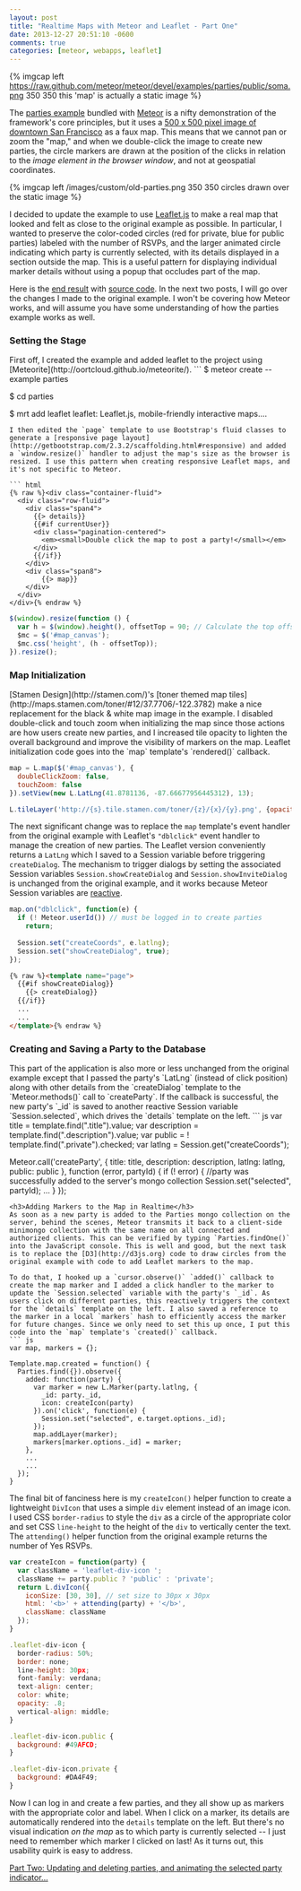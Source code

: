 ```yaml
---
layout: post
title: "Realtime Maps with Meteor and Leaflet - Part One"
date: 2013-12-27 20:51:10 -0600
comments: true
categories: [meteor, webapps, leaflet]
---
```

{% imgcap left https://raw.github.com/meteor/meteor/devel/examples/parties/public/soma.png 350 350 this 'map' is actually a static image %} 

The [parties example](https://www.meteor.com/examples/parties) bundled with [Meteor](http://www.meteor.com) is a nifty demonstration of the framework's core principles, but it uses a [500 x 500 pixel image of downtown San Francisco](https://github.com/meteor/meteor/blob/devel/examples/parties/public/soma.png) as a faux map. This means that we cannot pan or zoom the "map," and when we double-click the image to create new parties, the circle markers are drawn at the position of the clicks in relation to the _image element in the browser window_, and not at geospatial coordinates. 
<!--more-->
{% imgcap left /images/custom/old-parties.png 350 350 circles drawn over the static image %} 

I decided to update the example to use [Leaflet.js](http://leafletjs.com/) to make a real map that looked and felt as close to the original example as possible. In particular, I wanted to preserve the color-coded circles (red for private, blue for public parties) labeled with the number of RSVPs, and the larger animated circle indicating which party is currently selected, with its details displayed in a section outside the map. This is a useful pattern for displaying individual marker details without using a popup that occludes part of the map. 

Here is the [end result](http://www.chicago-parties.meteor.com) with [source code](https://github.com/pkaushik/parties). In the next two posts, I will go over the changes I made to the original example. I won't be covering how Meteor works, and will assume you have some understanding of how the parties example works as well.

<h3>Setting the Stage</h3>
First off, I created the example and added leaflet to the project using [Meteorite](http://oortcloud.github.io/meteorite/). 
```
$ meteor create --example parties

$ cd parties

$ mrt add leaflet
leaflet: Leaflet.js, mobile-friendly interactive maps....
```
I then edited the `page` template to use Bootstrap's fluid classes to generate a [responsive page layout](http://getbootstrap.com/2.3.2/scaffolding.html#responsive) and added a `window.resize()` handler to adjust the map's size as the browser is resized. I use this pattern when creating responsive Leaflet maps, and it's not specific to Meteor. 

``` html
{% raw %}<div class="container-fluid">
  <div class="row-fluid">
    <div class="span4">
      {{> details}}
      {{#if currentUser}}
      <div class="pagination-centered">
        <em><small>Double click the map to post a party!</small></em>
      </div>
      {{/if}}
    </div>
    <div class="span8">
        {{> map}}
    </div>
  </div>
</div>{% endraw %}
```
``` js
$(window).resize(function () {
  var h = $(window).height(), offsetTop = 90; // Calculate the top offset
  $mc = $('#map_canvas');
  $mc.css('height', (h - offsetTop));
}).resize();
```

<h3>Map Initialization</h3>
[Stamen Design](http://stamen.com/)'s [toner themed map tiles](http://maps.stamen.com/toner/#12/37.7706/-122.3782) make a nice replacement for the black & white map image in the example. I disabled double-click and touch zoom when initializing the map since those actions are how users create new parties, and I increased tile opacity to lighten the overall background and improve the visibility of markers on the map. Leaflet initialization code goes into the `map` template's `rendered()` callback. 

``` js
map = L.map($('#map_canvas'), {
  doubleClickZoom: false,
  touchZoom: false
}).setView(new L.LatLng(41.8781136, -87.66677956445312), 13);

L.tileLayer('http://{s}.tile.stamen.com/toner/{z}/{x}/{y}.png', {opacity: .5}).addTo(map);
```
The next significant change was to replace the `map` template's event handler from the original example with Leaflet's `"dblclick"` event handler to manage the creation of new parties. The Leaflet version conveniently returns a `LatLng` which I saved to a Session variable before triggering `createDialog`. The mechanism to trigger dialogs by setting the associated Session variables `Session.showCreateDialog` and `Session.showInviteDialog` is unchanged from the original example, and it works because Meteor Session variables are [reactive](http://docs.meteor.com/#reactivity).

``` js
map.on("dblclick", function(e) {
  if (! Meteor.userId()) // must be logged in to create parties
    return;
  
  Session.set("createCoords", e.latlng);
  Session.set("showCreateDialog", true);
});
```
``` html 
{% raw %}<template name="page">
  {{#if showCreateDialog}}
    {{> createDialog}}
  {{/if}}
  ...
  ...
</template>{% endraw %}
```
<h3>Creating and Saving a Party to the Database</h3>
This part of the application is also more or less unchanged from the original example except that I passed the party's `LatLng` (instead of click position) along with other details from the `createDialog` template to the `Meteor.methods()` call to `createParty`. If the callback is successful, the new party's `_id` is saved to another reactive Session variable `Session.selected`, which drives the `details` template on the left.
``` js
var title = template.find(".title").value;
var description = template.find(".description").value;
var public = ! template.find(".private").checked;
var latlng = Session.get("createCoords");
   
Meteor.call('createParty', {
  title: title,
  description: description,
  latlng: latlng,
  public: public
}, function (error, partyId) {
  if (! error) { //party was successfully added to the server's mongo collection
    Session.set("selected", partyId);
    ...
  }
});
```
<h3>Adding Markers to the Map in Realtime</h3>
As soon as a new party is added to the Parties mongo collection on the server, behind the scenes, Meteor transmits it back to a client-side minimongo collection with the same name on all connected and authorized clients. This can be verified by typing `Parties.findOne()` into the JavaScript console. This is well and good, but the next task is to replace the [D3](http://d3js.org) code to draw circles from the original example with code to add Leaflet markers to the map. 

To do that, I hooked up a `cursor.observe()` `added()` callback to create the map marker and I added a click handler to the marker to update the `Session.selected` variable with the party's `_id`. As users click on different parties, this reactively triggers the context for the `details` template on the left. I also saved a reference to the marker in a local `markers` hash to efficiently access the marker for future changes. Since we only need to set this up once, I put this code into the `map` template's `created()` callback.
``` js
var map, markers = {};

Template.map.created = function() {
  Parties.find({}).observe({
    added: function(party) {
      var marker = new L.Marker(party.latlng, {
        _id: party._id,
        icon: createIcon(party)
      }).on('click', function(e) {
        Session.set("selected", e.target.options._id);
      });      
      map.addLayer(marker);
      markers[marker.options._id] = marker;
    },
    ...
    ...
  });
}
```
The final bit of fanciness here is my `createIcon()` helper function to create a lightweight `DivIcon` that uses a simple `div` element instead of an image icon. I used CSS `border-radius` to style the `div` as a circle of the appropriate color and set CSS `line-height` to the height of the `div` to vertically center the text. The `attending()` helper function from the original example returns the number of Yes RSVPs. 
``` js
var createIcon = function(party) {
  var className = 'leaflet-div-icon ';
  className += party.public ? 'public' : 'private';
  return L.divIcon({
    iconSize: [30, 30], // set size to 30px x 30px
    html: '<b>' + attending(party) + '</b>',
    className: className  
  });
}
```
``` js
.leaflet-div-icon {
  border-radius: 50%;
  border: none;
  line-height: 30px; 
  font-family: verdana;
  text-align: center;
  color: white;
  opacity: .8;
  vertical-align: middle;
}

.leaflet-div-icon.public { 
  background: #49AFCD; 
}

.leaflet-div-icon.private { 
  background: #DA4F49; 
}
```
Now I can log in and create a few parties, and they all show up as markers with the appropriate color and label. When I click on a marker, its details are automatically rendered into the `details` template on the left. But there's no visual indication _on the map_ as to which party is currently selected -- I just need to remember which marker I clicked on last! As it turns out, this usability quirk is easy to address.

[Part Two: Updating and deleting parties, and animating the selected party indicator...]({{root_dir}}/blog/2013/12/28/realtime-maps-with-meteor-and-leaflet-part-2/)

